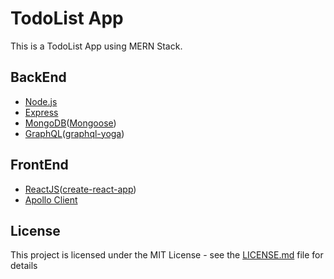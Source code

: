# TodoList App
This is a TodoList App using MERN Stack.

## BackEnd
- [Node.js](https://nodejs.org/en/)
- [Express](https://www.npmjs.com/package/express)
- [MongoDB](https://www.mongodb.com/)([Mongoose](http://mongoosejs.com/))
- [GraphQL](https://graphql.org/)([graphql-yoga](https://github.com/prismagraphql/graphql-yoga))

## FrontEnd
- [ReactJS](https://reactjs.org/)([create-react-app](https://github.com/facebook/create-react-app))
- [Apollo Client](https://www.apollographql.com/)

## License

This project is licensed under the MIT License - see the [LICENSE.md](https://github.com/weekendchow/MERN-TodoList-Practice/blob/master/LICENSE) file for details

